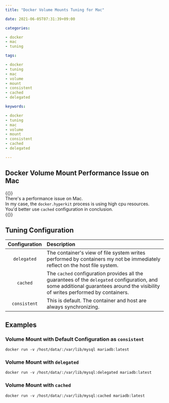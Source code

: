 ```yaml
---
title: "Docker Volume Mounts Tuning for Mac"

date: 2021-06-05T07:31:39+09:00

categories:

- docker
- mac
- tuning

tags:

- docker
- tuning
- mac
- volume
- mount
- consistent
- cached
- delegated

keywords:

- docker
- tuning
- mac
- volume
- mount
- consistent
- cached
- delegated

---
```


## Docker Volume Mount Performance Issue on Mac

{{<admonition note Issue true>}}  
There's a performance issue on Mac.  
In my case, the `docker.hyperkit` process is using high cpu resources.  
You'd better use `cached` configuration in conclusion.  
{{</admonition>}}

## Tuning Configuration

| Configuration | Description |  
|:-:|:-|  
| `delegated` | The container's view of file system writes performed by containers my not be immediately reflect on the host file system. |  
| `cached` | The `cached` configuration provides all the guarantees of the `delegated` configuration, and some additional guarantees around the visibility of writes performed by containers. |  
| `consistent` | This is default. The container and host are always synchronizing. |

## Examples

### Volume Mount with Default Configuration as `consistent`

```shell
docker run -v /host/data/:/var/lib/mysql mariadb:latest
```

### Volume Mount with `delegated`

```shell
docker run -v /host/data/:/var/lib/mysql:delegated mariadb:latest
```

### Volume Mount with `cached`

```shell
docker run -v /host/data/:/var/lib/mysql:cached mariadb:latest
```
